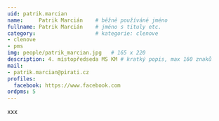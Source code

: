 ```yaml
---
uid: patrik.marcian
name:     Patrik Marcián  	# běžně používáné jméno
fullname: Patrik Marcián  	# jméno s tituly etc.
category:                   # kategorie: clenove
- clenove
- pms
img: people/patrik_marcian.jpg   # 165 x 220
description: 4. místopředseda MS KM # kratký popis, max 160 znaků
mail:
- patrik.marcian@pirati.cz
profiles:
  facebook: https://www.facebook.com
ordpms: 5
---
```


xxx
